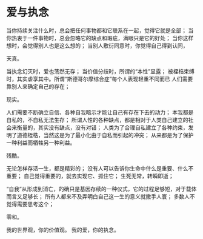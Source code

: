 # 爱与执念

当你持续关注什么时，总会把任何事物都和它联系在一起，觉得它就是全部；
当你热衷于一件事物时，总会忽略它的缺点和瑕疵，满眼只是它的好处；
当你这样想时，会觉得别人也是这么想的；
当别人敷衍同意时，你觉得自己得到认同，

天真。

当执念幻灭时，爱也荡然无存；
当价值分歧时，所谓的“本性”显露；
被桎梏束缚时，其实虐享其中。所谓“斯德哥尔摩综合症”每个人表现轻重不同而已
人们需要靠别人来确定自己的存在；

现实。

人们需要不断确立自信、各种自我暗示才能让自己有存在下去的动力；
本我都是自私的，不自私无法生存；
所谓人性的各种缺点，都是相对于人类自己建立的社会来衡量的，其实没有缺点，没有对错；
人类为了合理自私建立了各种约束，发明了道德桎梏，当然这是为了最小化由于自私而引起的冲突；
从来都是为了保护一种利益而牺牲另一种利益。

残酷。

无论怎样存活一生，都是精彩的；
没有人可以告诉你生命中什么是重要、什么不重要；
自己觉得重要的，就去实现它、抓住它；
生死无常，转瞬即逝；

“自我”从形成到消亡，的确只是基因存续的一种仪式，它的过程足够短，对于载体而言又足够长；
所有人都来不及弄明白自己这一生的意义就撒手人寰；
多数人不觉得需要思考这个；

零和。

我的世界观，你的价值观。
我的爱，你的执念。
